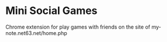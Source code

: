 Mini Social Games
===

Chrome extension for play games with friends on the site of my-note.net63.net/home.php
